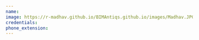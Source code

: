 ```yaml
---
name:
image: https://r-madhav.github.io/BIMAntiqs.github.io/images/Madhav.JPG
credentials:
phone_extension:
---
```

